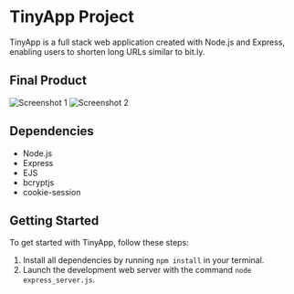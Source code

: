 # TinyApp Project

TinyApp is a full stack web application created with Node.js and Express, enabling users to shorten long URLs similar to bit.ly.

## Final Product

![Screenshot 1](#)
![Screenshot 2](#)

## Dependencies

- Node.js
- Express
- EJS
- bcryptjs
- cookie-session

## Getting Started

To get started with TinyApp, follow these steps:

1. Install all dependencies by running `npm install` in your terminal.
2. Launch the development web server with the command `node express_server.js`.
